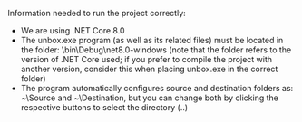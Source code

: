 
Information needed to run the project correctly:

- We are using .NET Core 8.0
- The unbox.exe program (as well as its related files) must be located in the folder: \bin\Debug\net8.0-windows (note that the folder refers to the version of .NET Core used;
  if you prefer to compile the project with another version, consider this when placing unbox.exe in the correct folder)
- The program automatically configures source and destination folders as: ~\Source and ~\Destination, but you can change both by clicking the respective buttons to select the directory (..)
